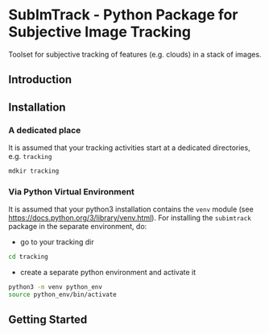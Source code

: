 # SubImTrack - Python Package for Subjective Image Tracking

Toolset for subjective tracking of features (e.g. clouds) in a stack of images. 

## Introduction

## Installation
### A dedicated place
It is assumed that your tracking activities start at a dedicated directories, e.g. `tracking`

```bash
mdkir tracking
```

### Via Python Virtual Environment
It is assumed that your python3 installation contains the `venv` module (see https://docs.python.org/3/library/venv.html). For installing the `subimtrack` package in the separate environment, do: 

* go to your tracking dir
```bash
cd tracking
```
* create a separate python environment and activate it
```bash
python3 -m venv python_env
source python_env/bin/activate
```


## Getting Started